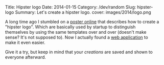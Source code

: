Title: Hipster logo
Date: 2014-01-15
Category: /dev/random
Slug: hipster-logo
Summary: Let's create a hipster logo.
cover: images/2014/logo.png

A long time ago I stumbled on a [poster online](http://hipsterlogo.com/) that describes how to create a "hipster logo". Which are basically used by startup to distinguish themselves by using the same templates over and over (doesn't make sense? It's not supposed to). Now I actually found a [web application](http://hipsterlogogenerator.com/) to make it even easier.

Give it a try, but keep in mind that your *creations* are saved and shown to everyone afterward.
